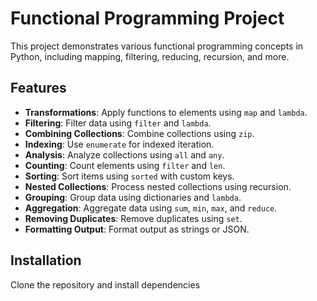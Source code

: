 # Functional Programming Project

This project demonstrates various functional programming concepts in Python, including mapping, filtering, reducing, recursion, and more.

## Features
- **Transformations**: Apply functions to elements using `map` and `lambda`.
- **Filtering**: Filter data using `filter` and `lambda`.
- **Combining Collections**: Combine collections using `zip`.
- **Indexing**: Use `enumerate` for indexed iteration.
- **Analysis**: Analyze collections using `all` and `any`.
- **Counting**: Count elements using `filter` and `len`.
- **Sorting**: Sort items using `sorted` with custom keys.
- **Nested Collections**: Process nested collections using recursion.
- **Grouping**: Group data using dictionaries and `lambda`.
- **Aggregation**: Aggregate data using `sum`, `min`, `max`, and `reduce`.
- **Removing Duplicates**: Remove duplicates using `set`.
- **Formatting Output**: Format output as strings or JSON.

## Installation
Clone the repository and install dependencies